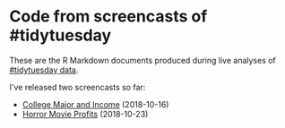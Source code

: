# Code from screencasts of #tidytuesday

These are the R Markdown documents produced during live analyses of [#tidytuesday data](https://github.com/rfordatascience/tidytuesday).

I've released two screencasts so far:

* [College Major and Income](https://www.youtube.com/watch?v=nx5yhXAQLxw&t=53s) (2018-10-16)
* [Horror Movie Profits](https://www.youtube.com/watch?v=3-DRwg9yeNA) (2018-10-23)
